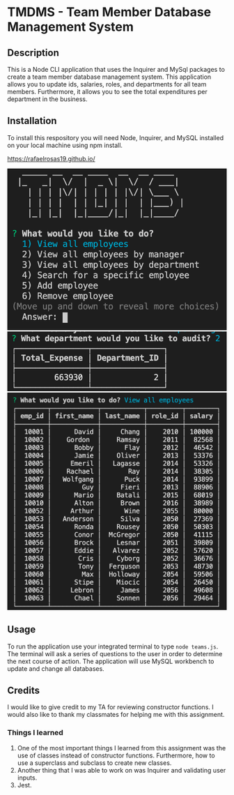 # TMDMS - Team Member Database Management System

## Description

This is a Node CLI application that uses the Inquirer and MySql packages to create a team member database management system. This application allows you to update ids, salaries, roles, and departments for all team members. Furthermore, it allows you to see the total expenditures per department in the business. 

## Installation

To install this respository you will need Node, Inquirer, and MySQL installed on your local machine using npm install. 

https://rafaelrosas19.github.io/

![](/assets/startup.png)
![](/assets/expenses.png)
![](/assets/employees.png)


## Usage

To run the application use your integrated terminal to type `node teams.js`. The terminal will ask a series of questions to the user in order to determine the next course of action. The application will use MySQL workbench to update and change all databases. 

## Credits 

I would like to give credit to my TA for reviewing constructor functions. I would also like to thank my classmates for helping me with this assignment. 

### Things I learned

1. One of the most important things I learned from this assignment was the use of classes instead of constructor functions. Furthermore, how to use a superclass and subclass to create new classes. 
2. Another thing that I was able to work on was Inquirer and validating user inputs. 
3. Jest.

